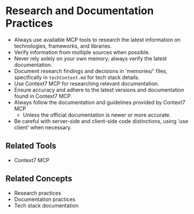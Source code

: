 # Research and Documentation Practices

- Always use available MCP tools to research the latest information on technologies, frameworks, and libraries.
- Verify information from multiple sources when possible.
- Never rely solely on your own memory; always verify the latest documentation.
- Document research findings and decisions in 'memories/' files, specifically in `techContext.md` for tech stack details.
- Use Context7 MCP for researching relevant documentation.
- Ensure accuracy and adhere to the latest versions and documentation found in Context7 MCP.
- Always follow the documentation and guidelines provided by Context7 MCP
  - Unless the official documentation is newer or more accurate.
- Be careful with server-side and client-side code distinctions, using 'use client' when necessary.

## Related Tools
- Context7 MCP

## Related Concepts
- Research practices
- Documentation practices
- Tech stack documentation
